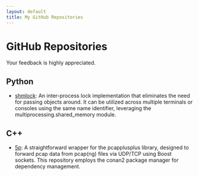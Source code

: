 ```yaml
---
layout: default
title: My GitHub Repositories
---
```


<meta name="google-site-verification" content="28q6TptZTCtkfN-eohtPd1h-hETr9e9ZHgZwOkTmlio" />

# GitHub Repositories

Your feedback is highly appreciated.

## Python

- [shmlock](https://github.com/fwkrumm/shmlock): An inter-process lock implementation that eliminates the need for passing objects around. It can be utilized across multiple terminals or consoles using the same name identifier, leveraging the multiprocessing.shared_memory module.

## C++

- [5p](https://github.com/fwkrumm/5p): A straightforward wrapper for the pcapplusplus library, designed to forward pcap data from pcap(ng) files via UDP/TCP using Boost sockets. This repository employs the conan2 package manager for dependency management.
